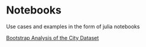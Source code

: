 # Notebooks

Use cases and examples in the form of julia notebooks

[Bootstrap Analysis of the City Dataset](http://nbviewer.ipython.org/github/julian-gehring/Bootstrap.jl/blob/master/doc/notebooks/city.ipynb?flush_cache%3Dtrue)
